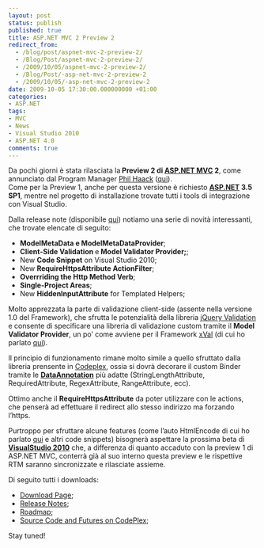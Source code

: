 ```yaml
---
layout: post
status: publish
published: true
title: ASP.NET MVC 2 Preview 2
redirect_from: 
  - /blog/post/aspnet-mvc-2-preview-2/
  - /Blog/Post/aspnet-mvc-2-preview-2/
  - /2009/10/05/aspnet-mvc-2-preview-2/
  - /Blog/Post/-asp-net-mvc-2-preview-2
  - /2009/10/05/-asp-net-mvc-2-preview-2
date: 2009-10-05 17:30:00.000000000 +01:00
categories:
- ASP.NET
tags:
- MVC
- News
- Visual Studio 2010
- ASP.NET 4.0
comments: true
---
```

<p>
	Da pochi giorni &egrave; stata rilasciata la<strong> Preview 2 di </strong><a href="http://www.asp.net/mvc" rel="nofollow" target="_blank"><strong>ASP.NET MVC</strong></a><strong> 2</strong>, come annunciato dal Program Manager <a href="http://haacked.com/" rel="nofollow" target="_blank">Phil Haack</a> (<a href="http://haacked.com/archive/2009/10/01/asp.net-mvc-preview-2-released.aspx" target="_blank">qui</a>). <br />
	Come per la Preview 1, anche per questa versione &egrave; richiesto <a href="http://www.asp.net" rel="nofollow" target="_blank"><strong>ASP.NET</strong></a><strong> 3.5 SP1</strong>, mentre nel progetto di installazione trovate tutti i tools di integrazione con Visual Studio.</p>
<p>
	Dalla release note (disponibile <a href="http://go.microsoft.com/fwlink/?LinkID=157066" rel="nofollow" target="_blank" title="ASP.NET MVC 2 Preview 2 Release Note">qui</a>) notiamo una serie di novit&agrave; interessanti, che trovate elencate di seguito:</p>
<ul>
	<li>
		<strong>ModelMetaData e ModelMetaDataProvider</strong>;</li>
	<li>
		<strong>Client-Side Validation </strong>e<strong> Model Validator Provider;</strong>;</li>
	<li>
		New <strong>Code Snippet</strong> on Visual Studio 2010;</li>
	<li>
		New <strong>RequireHttpsAttribute ActionFilter</strong>;</li>
	<li>
		<strong>Overrriding the Http Method Verb</strong>;</li>
	<li>
		<strong>Single-Project Areas</strong>;</li>
	<li>
		New <strong>HiddenInputAttribute</strong> for Templated Helpers;</li>
</ul>
<p>
	Molto apprezzata la parte di validazione client-side (assente nella versione 1.0 del Framework), che sfrutta le potenzialit&agrave; della libreria <a href="http://bassistance.de/jquery-plugins/jquery-plugin-validation/" rel="nofollow" target="_blank" title="jQuery plugin validation">jQuery Validation</a> e consente di specificare una libreria di validazione custom tramite il <strong>Model Validator Provider</strong>, un po&rsquo; come avviene per il Framework <a href="http://xval.codeplex.com/" rel="nofollow" target="_blank" title="xVal">xVal</a> (di cui ho parlato <a href="http://imperugo.tostring.it/blog/post/rilasciato-xval-v10" target="_blank" title="xVal 1.0 RTM">qui</a>).</p>
<p>
	Il principio di funzionamento rimane molto simile a quello sfruttato dalla libreria prensente in <a href="http://www.codeplex.com" rel="nofollow" target="_blank" title="CodePlex">Codeplex</a>, ossia si dovr&agrave; decorare il custom Binder tramite le <strong><a href="http://msdn.microsoft.com/en-us/library/dd901590(VS.95).aspx" rel="nofollow" target="_blank" title="Using Data Annotations to Customize Data Classes">DataAnnotation</a></strong> pi&ugrave; adatte (StringLengthAttribute, RequiredAttribute, RegexAttribute, RangeAttribute, ecc).</p>
<p>
	Ottimo anche il <strong>RequireHttpsAttribute</strong> da poter utilizzare con le actions, che penser&agrave; ad effettuare il redirect allo stesso indirizzo ma forzando l&rsquo;https.</p>
<p>
	Purtroppo per sfruttare alcune features (come l&rsquo;auto HtmlEncode di cui ho parlato <a href="http://imperugo.tostring.it/blog/post/autoencode-in-aspnet-40" target="_blank" title="Auto HtmlEncode Bloc">qui</a> e altri code snippets) bisogner&agrave; aspettare la prossima beta di <strong><a href="http://imperugo.tostring.it/tags/archive/visual+studio+2010" target="_blank" title="Visual Studio 2010">VisualStudio 2010</a></strong> che, a differenza di quanto accaduto con la preview 1 di ASP.NET MVC, conterr&agrave; gi&agrave; al suo interno questa preview e le rispettive RTM saranno sincronizzate e rilasciate assieme.</p>
<p>
	Di seguito tutti i downloads:</p>
<ul>
	<li>
		<a href="http://www.microsoft.com/downloads/details.aspx?FamilyID=d3f06bb9-5f5f-4f46-91e9-813b3fce2db1&amp;displaylang=en" rel="nofollow" target="_blank" title="ASP.NET MVC 2 Preview 2">Download Page</a>;</li>
	<li>
		<a href="http://go.microsoft.com/fwlink/?LinkID=157066" target="_blank" title="ASP.NET MVC 2 Preview 2 release notes">Release Notes</a>;</li>
	<li>
		<a href="http://aspnet.codeplex.com/Wiki/View.aspx?title=Road%20Map&amp;referringTitle=Home" rel="nofollow" target="_blank" title="ASP.NET MVC 2 Preview 2 RoadMap">Roadmap</a>;</li>
	<li>
		<a href="http://aspnet.codeplex.com/Release/ProjectReleases.aspx?ReleaseId=33836" rel="nofollow" target="_blank" title="ASP.NET MVC 2 Preview 2 Source Code and Futures">Source Code and Futures on CodePlex</a>;</li>
</ul>
<p>
	Stay tuned!</p>
